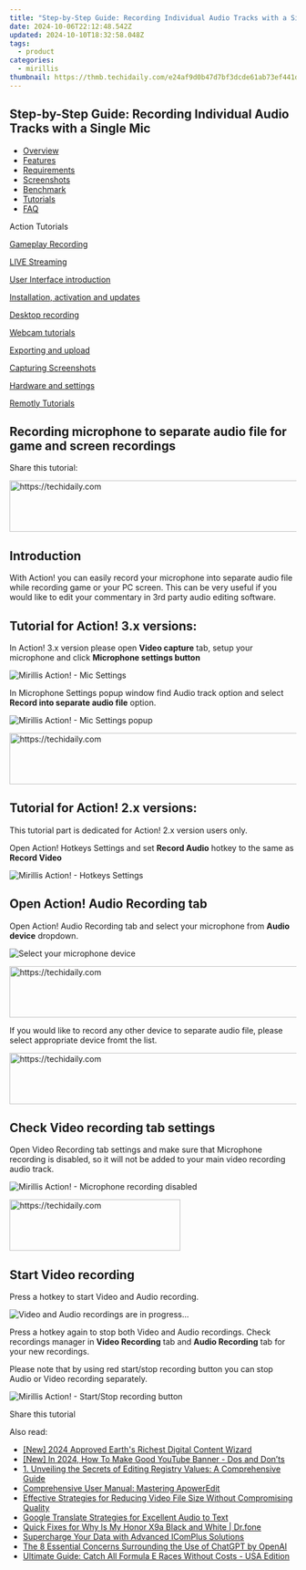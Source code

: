 ```yaml
---
title: "Step-by-Step Guide: Recording Individual Audio Tracks with a Single Mic"
date: 2024-10-06T22:12:48.542Z
updated: 2024-10-10T18:32:58.048Z
tags:
  - product
categories:
  - mirillis
thumbnail: https://thmb.techidaily.com/e24af9d0b47d7bf3dcde61ab73ef441dcda155d4ef5a243e1a2546d643282d46.jpg
---
```


## Step-by-Step Guide: Recording Individual Audio Tracks with a Single Mic

* [Overview](https://tools.techidaily.com/mirillis/products/)
* [Features](https://tools.techidaily.com/mirillis/products/)
* [Requirements](https://tools.techidaily.com/mirillis/products/)
* [Screenshots](https://tools.techidaily.com/mirillis/products/)
* [Benchmark](https://tools.techidaily.com/mirillis/products/)
* [Tutorials](https://tools.techidaily.com/mirillis/products/)
* [FAQ](https://tools.techidaily.com/mirillis/products/)

Action Tutorials

[Gameplay Recording](https://tools.techidaily.com/mirillis/products/) 

[LIVE Streaming](https://tools.techidaily.com/mirillis/products/) 

[User Interface introduction](https://tools.techidaily.com/mirillis/products/) 

[Installation, activation and updates](https://tools.techidaily.com/mirillis/products/) 

[Desktop recording](https://tools.techidaily.com/mirillis/products/) 

[Webcam tutorials](https://tools.techidaily.com/mirillis/products/) 

[Exporting and upload](https://tools.techidaily.com/mirillis/products/) 

[Capturing Screenshots](https://tools.techidaily.com/mirillis/products/) 

[Hardware and settings](https://tools.techidaily.com/mirillis/products/) 

[Remotly Tutorials](https://remotly.com/tutorials/getting-started-with-remotly-for-windows-pc) 

## Recording microphone to separate audio file for game and screen recordings

  
 Share this tutorial:

<!-- affiliate ads begin -->
<a href="https://unicoeye.pxf.io/c/5597632/2134234/18498" target="_top" id="2134234">
  <img src="//a.impactradius-go.com/display-ad/18498-2134234" border="0" alt="https://techidaily.com" width="728" height="90"/>
</a>
<img height="0" width="0" src="https://unicoeye.pxf.io/i/5597632/2134234/18498" style="position:absolute;visibility:hidden;" border="0" />
<!-- affiliate ads end -->

##  Introduction 

 With Action! you can easily record your microphone into separate audio file while recording game or your PC screen. This can be very useful if you would like to edit your commentary in 3rd party audio editing software.

##  Tutorial for Action! 3.x versions: 

 In Action! 3.x version please open **Video capture** tab, setup your microphone and click **Microphone settings button** 

![Mirillis Action! - Mic Settings](https://mirillis.com/res/old/gfx/tutorials/hardware_settings/mirillis_action_mic_separate_audio_track_mic_settings.jpg "Mic settings") 

 In Microphone Settings popup window find Audio track option and select **Record into separate audio file** option. 

![Mirillis Action! - Mic Settings popup](https://mirillis.com/res/old/gfx/tutorials/hardware_settings/mirillis_action_mic_separate_audio_track_mic_settings_popup.jpg "Mic settings popup") 

<!-- affiliate ads begin -->
<a href="https://ephamedtechinc.pxf.io/c/5597632/2126493/26400" target="_top" id="2126493">
  <img src="//a.impactradius-go.com/display-ad/26400-2126493" border="0" alt="https://techidaily.com" width="640" height="90"/>
</a>
<img height="0" width="0" src="https://ephamedtechinc.pxf.io/i/5597632/2126493/26400" style="position:absolute;visibility:hidden;" border="0" />
<!-- affiliate ads end -->

##  Tutorial for Action! 2.x versions: 

 This tutorial part is dedicated for Action! 2.x version users only. 

 Open Action! Hotkeys Settings and set **Record Audio** hotkey to the same as **Record Video** 

![Mirillis Action! - Hotkeys Settings](https://mirillis.com/res/old/gfx/tutorials/hardware_settings/mirillis_action_mic_separate_audio_track_hotkeys.jpg "Hotkeys settings") 

##  Open Action! Audio Recording tab 

 Open Action! Audio Recording tab and select your microphone from **Audio device** dropdown.

![Select your microphone device](https://mirillis.com/res/old/gfx/tutorials/hardware_settings/mirillis_action_mic_separate_audio_track_audio_settings.jpg "Selecting microphone device for recording") 

<!-- affiliate ads begin -->
<a href="https://ephamedtechinc.pxf.io/c/5597632/2130529/26400" target="_top" id="2130529">
  <img src="//a.impactradius-go.com/display-ad/26400-2130529" border="0" alt="https://techidaily.com" width="728" height="90"/>
</a>
<img height="0" width="0" src="https://ephamedtechinc.pxf.io/i/5597632/2130529/26400" style="position:absolute;visibility:hidden;" border="0" />
<!-- affiliate ads end -->

 If you would like to record any other device to separate audio file, please select appropriate device fromt the list. 

<!-- affiliate ads begin -->
<a href="https://appsumo.8odi.net/c/5597632/1062450/7443" target="_top" id="1062450">
  <img src="//a.impactradius-go.com/display-ad/7443-1062450" border="0" alt="https://techidaily.com" width="600" height="90"/>
</a>
<img height="0" width="0" src="https://appsumo.8odi.net/i/5597632/1062450/7443" style="position:absolute;visibility:hidden;" border="0" />
<!-- affiliate ads end -->

##  Check Video recording tab settings

 Open Video Recording tab settings and make sure that Microphone recording is disabled, so it will not be added to your main video recording audio track. 

![Mirillis Action! - Microphone recording disabled](https://mirillis.com/res/old/gfx/tutorials/hardware_settings/mirillis_action_mic_separate_audio_track_video_tab.jpg "Microphone recording disabled") 

<!-- affiliate ads begin -->
<a href="https://aligracehair.sjv.io/c/5597632/2087234/19272" target="_top" id="2087234">
  <img src="//a.impactradius-go.com/display-ad/19272-2087234" border="0" alt="https://techidaily.com" width="300" height="90"/>
</a>
<img height="0" width="0" src="https://aligracehair.sjv.io/i/5597632/2087234/19272" style="position:absolute;visibility:hidden;" border="0" />
<!-- affiliate ads end -->

## Start Video recording 

 Press a hotkey to start Video and Audio recording. 

![Video and Audio recordings are in progress...](https://mirillis.com/res/old/gfx/tutorials/hardware_settings/mirillis_action_mic_separate_audio_track_recording.jpg "Video and Audio recordings are in progress...") 

 Press a hotkey again to stop both Video and Audio recordings. Check recordings manager in **Video Recording** tab and **Audio Recording** tab for your new recordings. 

 Please note that by using red start/stop recording button you can stop Audio or Video recording separately. 

![Mirillis Action! - Start/Stop recording button](https://mirillis.com/res/old/gfx/tutorials/hardware_settings/mirillis_action_mic_separate_audio_track_button.jpg "Start/stop recroding button") 

  
Share this tutorial

<ins class="adsbygoogle"
     style="display:block"
     data-ad-format="autorelaxed"
     data-ad-client="ca-pub-7571918770474297"
     data-ad-slot="1223367746"></ins>

<ins class="adsbygoogle"
     style="display:block"
     data-ad-client="ca-pub-7571918770474297"
     data-ad-slot="8358498916"
     data-ad-format="auto"
     data-full-width-responsive="true"></ins>

<span class="atpl-alsoreadstyle">Also read:</span>
<div><ul>
<li><a href="https://youtube-blog.techidaily.com/024-approved-earths-richest-digital-content-wizard/"><u>[New] 2024 Approved Earth's Richest Digital Content Wizard</u></a></li>
<li><a href="https://eaxpv-info.techidaily.com/new-in-2024-how-to-make-good-youtube-banner-dos-and-donts/"><u>[New] In 2024, How To Make Good YouTube Banner - Dos and Don’ts</u></a></li>
<li><a href="https://fox-zero.techidaily.com/1-unveiling-the-secrets-of-editing-registry-values-a-comprehensive-guide/"><u>1. Unveiling the Secrets of Editing Registry Values: A Comprehensive Guide</u></a></li>
<li><a href="https://fox-zero.techidaily.com/comprehensive-user-manual-mastering-apoweredit/"><u>Comprehensive User Manual: Mastering ApowerEdit</u></a></li>
<li><a href="https://fox-zero.techidaily.com/effective-strategies-for-reducing-video-file-size-without-compromising-quality/"><u>Effective Strategies for Reducing Video File Size Without Compromising Quality</u></a></li>
<li><a href="https://video-screen-grab.techidaily.com/google-translate-strategies-for-excellent-audio-to-text/"><u>Google Translate Strategies for Excellent Audio to Text</u></a></li>
<li><a href="https://fix-guide.techidaily.com/quick-fixes-for-why-is-my-honor-x9a-black-and-white-drfone-by-drfone-fix-android-problems-fix-android-problems/"><u>Quick Fixes for Why Is My Honor X9a Black and White | Dr.fone</u></a></li>
<li><a href="https://fox-zero.techidaily.com/supercharge-your-data-with-advanced-icomplus-solutions/"><u>Supercharge Your Data with Advanced IComPlus Solutions</u></a></li>
<li><a href="https://tech-hub.techidaily.com/the-8-essential-concerns-surrounding-the-use-of-chatgpt-by-openai/"><u>The 8 Essential Concerns Surrounding the Use of ChatGPT by OpenAI</u></a></li>
<li><a href="https://media-tips.techidaily.com/ultimate-guide-catch-all-formula-e-races-without-costs-usa-edition/"><u>Ultimate Guide: Catch All Formula E Races Without Costs - USA Edition</u></a></li>
</ul></div>

